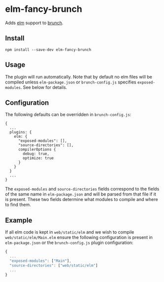elm-fancy-brunch
===================

Adds [elm](http://elm-lang.org) support to [brunch](http://brunch.io).

## Install
	npm install --save-dev elm-fancy-brunch

## Usage

The plugin will run automatically. Note that by default no elm files will
be compiled unless `elm-package.json` or `brunch-config.js` specifies
`exposed-modules`. See below for details.

## Configuration

The following defaults can be overridden in `brunch-config.js`:

```javacript
{
  ...
  plugins: {
    elm: {
      "exposed-modules": [],
      "source-directories": [],
      compilerOptions {
        debug: true,
        optimize: true
      }
    }
  }
  ...
}
```

The `exposed-modules` and `source-directories` fields correspond to
the fields of the same name in `elm-package.json` and will be
parsed from that file if it is present. These two fields determine
what modules to compile and where to find them.

## Example

If all elm code is kept in `web/static/elm` and we wish to compile
`web/static/elm/Main.elm` ensure the following configuration is present
in `elm-package.json` or the `brunch-config.js` plugin configuration:

```javascript
{
  ...
  "exposed-modules": ["Main"],
  "source-directories": ["web/static/elm"]
  ...
}
```
